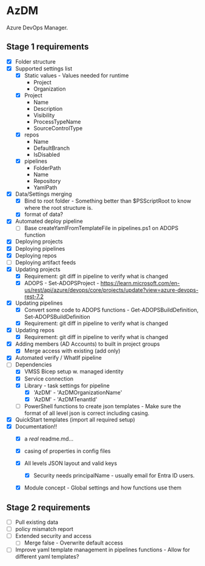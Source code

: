 # AzDM
Azure DevOps Manager.

## Stage 1 requirements

- [x] Folder structure 
- [x] Supported settings list
    - [x] Static values - Values needed for runtime
        - Project
        - Organization
    - [x] Project
        - Name
        - Description
        - Visibility
        - ProcessTypeName
        - SourceControlType
    - [x] repos
        - Name
        - DefaultBranch
        - IsDisabled
    - [x] pipelines
        - FolderPath
        - Name
        - Repository
        - YamlPath
- [x] Data/Settings merging
    - [x] Bind to root folder - Something better than $PSScriptRoot to know where the root structure is.
    - [x] format of data?
- [x] Automated deploy pipeline
    - [ ] Base createYamlFromTemplateFile in pipelines.ps1 on ADOPS function
- [x] Deploying projects
- [x] Deploying pipelines
- [x] Deploying repos
- [ ] Deploying artifact feeds
- [x] Updating projects
    - [x] Requirement: git diff in pipeline to verify what is changed
    - [x] ADOPS - Set-ADOPSProject - https://learn.microsoft.com/en-us/rest/api/azure/devops/core/projects/update?view=azure-devops-rest-7.2
- [x] Updating pipelines
    - [x] Convert some code to ADOPS functions - Get-ADOPSBuildDefinition, Set-ADOPSBuildDefinition
    - [x] Requirement: git diff in pipeline to verify what is changed
- [x] Updating repos
    - [x] Requirement: git diff in pipeline to verify what is changed
- [x] Adding members (AD Accounts) to built in project groups
    - [x] Merge access with existing (add only) 
- [x] Automated verify / WhatIf pipeline
- [ ] Dependencies
    - [x] VMSS Bicep setup w. managed identity
    - [x] Service connection
    - [x] Library - task settings for pipeline
        - [x] 'AzDM' - 'AzDMOrganizationName'
        - [x] 'AzDM' - 'AzDMTenantId'
    - [ ] PowerShell functions to create json templates - Make sure the format of all level json is correct including casing.
- [x] QuickStart templates (import all required setup)
- [x] Documentation!!
    - [x] a _real_ readme.md...
    - [x] casing of properties in config files
    - [x] All levels JSON layout and valid keys
        - [x] Security needs principalName - usually email for Entra ID users.
    - [x] Module concept - Global settings and how functions use them


## Stage 2 requirements

- [ ] Pull existing data
- [ ] policy mismatch report
- [ ] Extended security and access
    - [ ] Merge false - Overwrite default access
- [ ] Improve yaml template management in pipelines functions - Allow for different yaml templates?